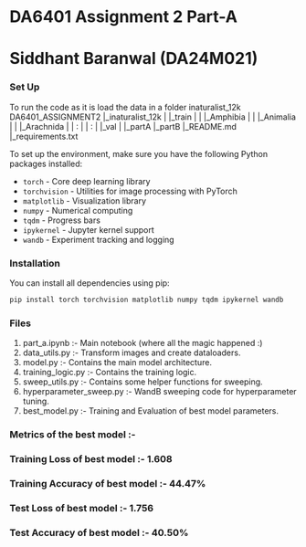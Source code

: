 # DA6401 Assignment 2 Part-A
# Siddhant Baranwal (DA24M021)


### Set Up
To run the code as it is load the data in a folder inaturalist_12k
DA6401_ASSIGNMENT2
|_inaturalist_12k
|   |_train
|   |   |_Amphibia
|   |   |_Animalia
|   |   |_Arachnida
|   |   :
|   |   :
|   |_val
|
|_partA
|_partB
|_README.md
|_requirements.txt

To set up the environment, make sure you have the following Python packages installed:

- `torch` - Core deep learning library
- `torchvision` - Utilities for image processing with PyTorch
- `matplotlib` - Visualization library
- `numpy` - Numerical computing
- `tqdm` - Progress bars
- `ipykernel` - Jupyter kernel support
- `wandb` - Experiment tracking and logging

### Installation
You can install all dependencies using pip:

```bash
pip install torch torchvision matplotlib numpy tqdm ipykernel wandb
```

### Files
1. part_a.ipynb :- Main notebook (where all the magic happened :)
2. data_utils.py :- Transform images and create dataloaders.
3. model.py :- Contains the main model architecture.
4. training_logic.py :- Contains the training logic.
5. sweep_utils.py :- Contains some helper functions for sweeping.
6. hyperparameter_sweep.py :- WandB sweeping code for hyperparameter tuning.
7. best_model.py :- Training and Evaluation of best model parameters.

### Metrics of the best model :-
### Training Loss of best model :- 1.608
### Training Accuracy of best model :- 44.47%
### Test Loss of best model :- 1.756
### Test Accuracy of best model :- 40.50%